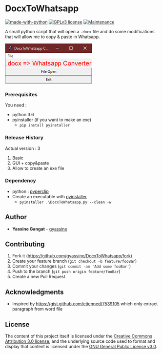 # DocxToWhatsapp
[![made-with-python](https://img.shields.io/badge/Made%20with-Python-1f425f.svg)](https://www.python.org/) 
[![GPLv3 license](https://img.shields.io/badge/License-GPLv3-blue.svg)](http://perso.crans.org/besson/LICENSE.html)
[![Maintenance](https://img.shields.io/badge/Maintained%3F-no-red.svg)](https://bitbucket.org/lbesson/ansi-colors) 

A small python script that will open a `.docx` file and do some modifications that will allow me to copy &amp; paste in Whatsapp.

![Screenshot](screenshot.png?raw=true "Screenshot")

### Prerequisites

You need :
- python 3.6
- pyinstaller (if you want to make an exe)
  - `pip install pyinstaller` 

### Release History
Actual version : 3
1. Basic
2. GUI + copy&paste
3. Allow to create an exe file 

### Dependency
- python : [pyperclip](https://pypi.python.org/pypi/pyperclip)
- Create an executable with [pyinstaller](https://www.pyinstaller.org/)
  - `pyinstaller .\DocxToWhatsapp.py --clean -w`

## Author
- **Yassine Gangat** - [gyassine](https://github.com/gyassine)

## Contributing
1. Fork it (<https://github.com/gyassine/DocxToWhatsapp/fork>)
2. Create your feature branch (`git checkout -b feature/fooBar`)
3. Commit your changes (`git commit -am 'Add some fooBar'`)
4. Push to the branch (`git push origin feature/fooBar`)
5. Create a new Pull Request

## Acknowledgments
* Inspired by <https://gist.github.com/etienned/7539105> which only extract paragraph from word file

## License

The content of this project itself is licensed under the [Creative Commons Attribution 3.0 license](http://creativecommons.org/licenses/by/3.0/us/deed.en_US), and the underlying source code used to format and display that content is licensed under the [GNU General Public License v3.0](https://choosealicense.com/licenses/gpl-3.0/).